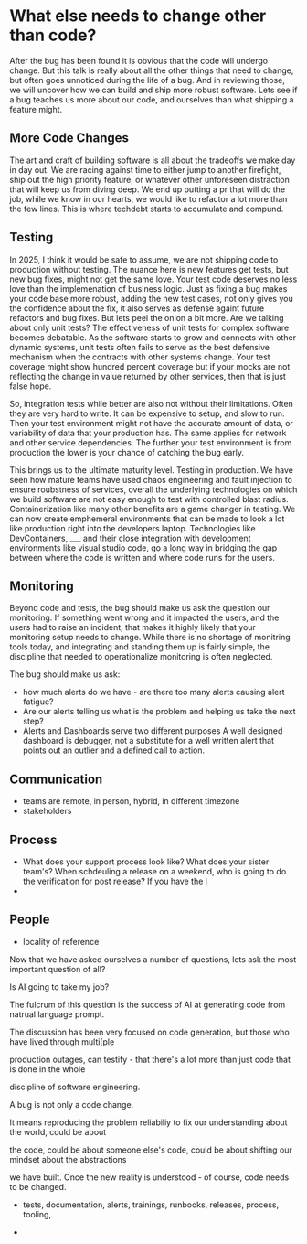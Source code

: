 # What else needs to change other than code?

After the bug has been found it is obvious that the code will undergo change. But this talk is really about all the other
things that need to change, but often goes unnoticed during the life of a bug.
And in reviewing those, we will uncover how we can build and ship more robust software.
Lets see if a bug teaches us more about our code, and ourselves than what shipping a feature might. 

## More Code Changes

The art and craft of building software is all about the tradeoffs we make day in day out.
We are racing against time to either jump to another firefight, ship out the high priority feature, or whatever other unforeseen distraction that will keep us from diving deep.
We end up putting a pr that will do the job, while we know in our hearts, we would like to refactor a lot more than the few lines.
This is where techdebt starts to accumulate and compund.


## Testing

In 2025, I think it would be safe to assume, we are not shipping code to production without testing.
The nuance here is new features get tests, but new bug fixes, might not get the same love.
Your test code deserves no less love than the implemenation of business logic.
Just as fixing a bug makes your code base more robust, adding the new test cases, not only gives you the confidence about the fix, it also serves as defense againt future refactors and bug fixes.
But lets peel the onion a bit more.
Are we talking about only unit tests?
The effectiveness of unit tests for complex software becomes debatable.
As the software starts to grow and connects with other dynamic systems, unit tests often fails to serve as the best defensive mechanism when the contracts with other systems change.
Your test coverage might show hundred percent coverage but if your mocks are not reflecting the change in value returned by other services, then that is just false hope.

So, integration tests while better are also not without their limitations.
Often they are very hard to write.
It can be expensive to setup, and slow to run.
Then your test environment might not have the accurate amount of data, or variability of data that your production has.
The same applies for network and other service dependencies.
The further your test environment is from production the lower is your chance of catching the bug early.

This brings us to the ultimate maturity level.
Testing in production.
We have seen how mature teams have used chaos engineering and fault injection to ensure roubstness of services, overall
the underlying technologies on which we build software are not easy enough to test with controlled blast radius.
Containerization like many other benefits are a game changer in testing.
We can now create emphemeral environments that can be made to look a lot like production right into the developers laptop.
Technologies like DevContainers, ___ and their close integration with development environments like visual studio code, go a long way in bridging the gap between where the code is written and where code runs for the users. 


## Monitoring
Beyond code and tests, the bug should make us ask the question our monitoring.
If something went wrong and it impacted the users, and the users had to raise an incident, that makes it highly likely that your monitoring setup needs to change.
While there is no shortage of monitring tools today, and integrating and standing them up is fairly simple, the discipline that needed to operationalize monitoring is often neglected.

The bug should make us ask:
- how much alerts do we have - are there too many alerts causing alert fatigue?
- Are our alerts telling us what is the problem and helping us take the next step?
- Alerts and Dashboards serve two different purposes
A well designed dashboard is debugger, not a substitute for a well written alert that points out an outlier and a defined call to action.




## Communication
  - teams are remote, in person, hybrid, in different timezone
  - stakeholders

## Process

  - What does your support process look like? What does your sister team's? When schdeuling a release on a weekend, who is going to
    do the verification for post release? If you have the l
  -

## People

  - locality of reference

 
Now that we have asked ourselves a number of questions, lets ask the most important question of all?

 

Is AI going to take my job?

 

The fulcrum of this question is the success of AI at generating code from natrual language prompt.

The discussion has been very focused on code generation, but those who have lived through multi[ple

production outages, can testify - that there's a lot more than just code that is done in the whole

discipline of software engineering.

 

A bug is not only a code change.

It means reproducing the problem reliabiliy to fix our understanding about the world, could be about

the code, could be about someone else's code, could be about shifting our mindset about the abstractions

we have built. Once the new reality is understood - of course, code needs to be changed.

- tests, documentation, alerts, trainings, runbooks, releases, process, tooling,

-
